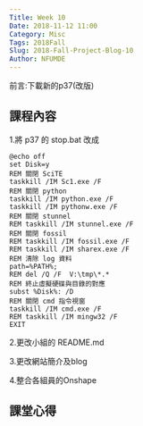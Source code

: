 ```yaml
---
Title: Week 10
Date: 2018-11-12 11:00
Category: Misc
Tags: 2018Fall
Slug: 2018-Fall-Project-Blog-10
Author: NFUMDE
---
```


前言:下載新的p37(改版)

<!-- PELICAN_END_SUMMARY -->

課程內容
----

1.將 p37 的 stop.bat 改成

    @echo off
    set Disk=y
    REM 關閉 SciTE
    taskkill /IM Sc1.exe /F
    REM 關閉 python
    taskkill /IM python.exe /F
    taskkill /IM pythonw.exe /F
    REM 關閉 stunnel
    REM taskkill /IM stunnel.exe /F
    REM 關閉 fossil
    REM taskkill /IM fossil.exe /F
    REM taskkill /IM sharex.exe /F
    REM 清除 log 資料
    path=%PATH%;
    REM del /Q /F  V:\tmp\*.*
    REM 終止虛擬硬碟與目錄的對應
    subst %Disk%: /D
    REM 關閉 cmd 指令視窗
    taskkill /IM cmd.exe /F
    REM taskkill /IM mingw32 /F
    EXIT

2.更改小組的  README.md

3.更改網站簡介及blog

4.整合各組員的Onshape


課堂心得
----





